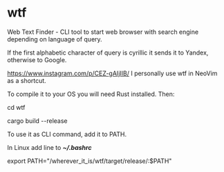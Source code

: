# wtf
Web Text Finder - CLI tool to start web browser with search engine depending on language of query.

If the first alphabetic character of query is cyrillic it sends it to Yandex, otherwise to Google.

https://www.instagram.com/p/CEZ-gAIjIIB/
I personally use wtf in NeoVim as a shortcut.

To compile it to your OS you will need Rust installed. Then:

cd wtf

cargo build --release


To use it as CLI command, add it to PATH.

In Linux add line to ***~/.bashrc***

export PATH="/wherever_it_is/wtf/target/release/:$PATH"
